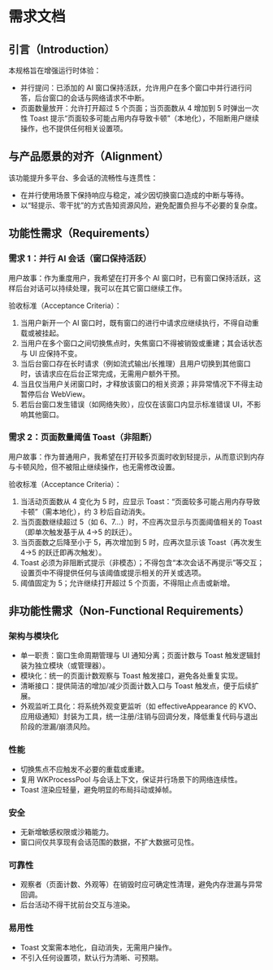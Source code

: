 # 需求文档

## 引言（Introduction）

本规格旨在增强运行时体验：
- 并行提问：已添加的 AI 窗口保持活跃，允许用户在多个窗口中并行进行问答，后台窗口的会话与网络请求不中断。
- 页面数量放开：允许打开超过 5 个页面；当页面数从 4 增加到 5 时弹出一次性 Toast 提示“页面较多可能占用内存导致卡顿”（本地化），不阻断用户继续操作，也不提供任何相关设置项。

## 与产品愿景的对齐（Alignment）

该功能提升多平台、多会话的流畅性与连贯性：
- 在并行使用场景下保持响应与稳定，减少因切换窗口造成的中断与等待。
- 以“轻提示、零干扰”的方式告知资源风险，避免配置负担与不必要的复杂度。

## 功能性需求（Requirements）

### 需求 1：并行 AI 会话（窗口保持活跃）

用户故事：作为重度用户，我希望在打开多个 AI 窗口时，已有窗口保持活跃，这样后台对话可以持续处理，我可以在其它窗口继续工作。

验收标准（Acceptance Criteria）：
1. 当用户新开一个 AI 窗口时，既有窗口的进行中请求应继续执行，不得自动重载或被挂起。
2. 当用户在多个窗口之间切换焦点时，失焦窗口不得被销毁或重建；其会话状态与 UI 应保持不变。
3. 当后台窗口存在长时请求（例如流式输出/长推理）且用户切换到其他窗口时，该请求应在后台正常完成，无需用户额外干预。
4. 当且仅当用户关闭窗口时，才释放该窗口的相关资源；非异常情况下不得主动暂停后台 WebView。
5. 若后台窗口发生错误（如网络失败），应仅在该窗口内显示标准错误 UI，不影响其他窗口。

### 需求 2：页面数量阈值 Toast（非阻断）

用户故事：作为普通用户，我希望在打开较多页面时收到轻提示，从而意识到内存与卡顿风险，但不被阻止继续操作，也无需修改设置。

验收标准（Acceptance Criteria）：
1. 当活动页面数从 4 变化为 5 时，应显示 Toast：“页面较多可能占用内存导致卡顿”（需本地化），约 3 秒后自动消失。
2. 当页面数继续超过 5（如 6、7…）时，不应再次显示与页面阈值相关的 Toast（即单次触发基于从 4→5 的跃迁）。
3. 当页面数之后降至小于 5，再次增加到 5 时，应再次显示该 Toast（再次发生 4→5 的跃迁即再次触发）。
4. Toast 必须为非阻断式提示（非模态）；不得包含“本次会话不再提示”等交互；设置页中不得提供任何与该阈值或提示相关的开关或选项。
5. 阈值固定为 5；允许继续打开超过 5 个页面，不得阻止点击或新增。

## 非功能性需求（Non-Functional Requirements）

### 架构与模块化
- 单一职责：窗口生命周期管理与 UI 通知分离；页面计数与 Toast 触发逻辑封装为独立模块（或管理器）。
- 模块化：统一的页面计数观察与 Toast 触发接口，避免各处重复实现。
- 清晰接口：提供简洁的增加/减少页面计数入口与 Toast 触发点，便于后续扩展。
- 外观监听工具化：将系统外观变更监听（如 effectiveAppearance 的 KVO、应用级通知）封装为工具，统一注册/注销与回调分发，降低重复代码与退出阶段的泄漏/崩溃风险。

### 性能
- 切换焦点不应触发不必要的重载或重建。
- 复用 WKProcessPool 与会话上下文，保证并行场景下的网络连续性。
- Toast 渲染应轻量，避免明显的布局抖动或掉帧。

### 安全
- 无新增敏感权限或沙箱能力。
- 窗口间仅共享现有会话范围的数据，不扩大数据可见性。

### 可靠性
- 观察者（页面计数、外观等）在销毁时应可确定性清理，避免内存泄漏与异常回调。
- 后台活动不得干扰前台交互与渲染。

### 易用性
- Toast 文案需本地化，自动消失，无需用户操作。
- 不引入任何设置项，默认行为清晰、可预期。